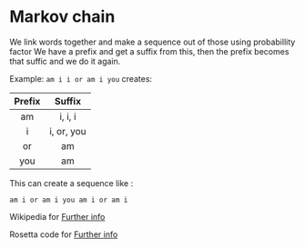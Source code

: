 # Markov chain
We link words together and make a sequence out of those using probabillity factor
We have a prefix and get a suffix from this, then the prefix becomes that suffic and we do it again.

Example:
`am i i or am i you` creates:

| Prefix | Suffix     | 
|  :-:   |   :-:      |
|   am   | i, i, i    |
|    i   | i, or, you | 
|   or   |     am     |
|   you  |     am     |

This can create a sequence like :

` am i or am i you am i or am i `

Wikipedia for [Further info](https://en.wikipedia.org/wiki/Markov_chain)

Rosetta code for [Further info](https://rosettacode.org/wiki/Markov_chain_text_generator)
